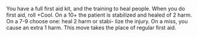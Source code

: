  You have a full first aid kit, and the training to heal people. When you do first aid, roll +Cool. On a 10+ the patient is stabilized and healed of 2 harm. On a 7-9 choose one: heal 2 harm or stabi- lize the injury. On a miss, you cause an extra 1 harm. This move takes the place of regular first aid.